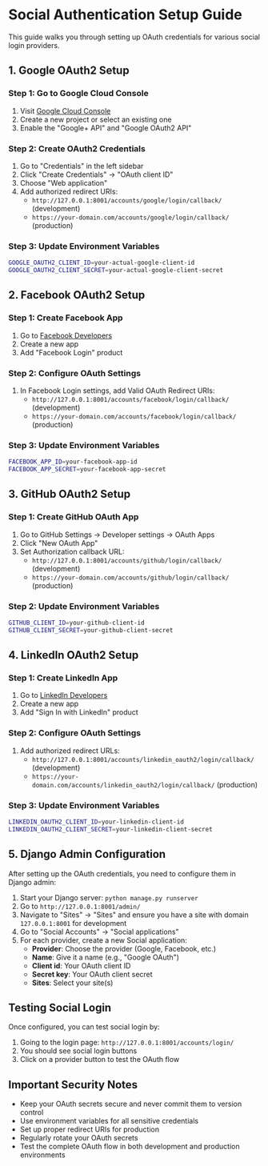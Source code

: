 # Social Authentication Setup Guide

This guide walks you through setting up OAuth credentials for various social login providers.

## 1. Google OAuth2 Setup

### Step 1: Go to Google Cloud Console
1. Visit [Google Cloud Console](https://console.cloud.google.com/)
2. Create a new project or select an existing one
3. Enable the "Google+ API" and "Google OAuth2 API"

### Step 2: Create OAuth2 Credentials
1. Go to "Credentials" in the left sidebar
2. Click "Create Credentials" → "OAuth client ID"
3. Choose "Web application"
4. Add authorized redirect URIs:
   - `http://127.0.0.1:8001/accounts/google/login/callback/` (development)
   - `https://your-domain.com/accounts/google/login/callback/` (production)

### Step 3: Update Environment Variables
```bash
GOOGLE_OAUTH2_CLIENT_ID=your-actual-google-client-id
GOOGLE_OAUTH2_CLIENT_SECRET=your-actual-google-client-secret
```

## 2. Facebook OAuth2 Setup

### Step 1: Create Facebook App
1. Go to [Facebook Developers](https://developers.facebook.com/)
2. Create a new app
3. Add "Facebook Login" product

### Step 2: Configure OAuth Settings
1. In Facebook Login settings, add Valid OAuth Redirect URIs:
   - `http://127.0.0.1:8001/accounts/facebook/login/callback/` (development)
   - `https://your-domain.com/accounts/facebook/login/callback/` (production)

### Step 3: Update Environment Variables
```bash
FACEBOOK_APP_ID=your-facebook-app-id
FACEBOOK_APP_SECRET=your-facebook-app-secret
```

## 3. GitHub OAuth2 Setup

### Step 1: Create GitHub OAuth App
1. Go to GitHub Settings → Developer settings → OAuth Apps
2. Click "New OAuth App"
3. Set Authorization callback URL:
   - `http://127.0.0.1:8001/accounts/github/login/callback/` (development)
   - `https://your-domain.com/accounts/github/login/callback/` (production)

### Step 2: Update Environment Variables
```bash
GITHUB_CLIENT_ID=your-github-client-id
GITHUB_CLIENT_SECRET=your-github-client-secret
```

## 4. LinkedIn OAuth2 Setup

### Step 1: Create LinkedIn App
1. Go to [LinkedIn Developers](https://www.linkedin.com/developers/apps)
2. Create a new app
3. Add "Sign In with LinkedIn" product

### Step 2: Configure OAuth Settings
1. Add authorized redirect URLs:
   - `http://127.0.0.1:8001/accounts/linkedin_oauth2/login/callback/` (development)
   - `https://your-domain.com/accounts/linkedin_oauth2/login/callback/` (production)

### Step 3: Update Environment Variables
```bash
LINKEDIN_OAUTH2_CLIENT_ID=your-linkedin-client-id
LINKEDIN_OAUTH2_CLIENT_SECRET=your-linkedin-client-secret
```

## 5. Django Admin Configuration

After setting up the OAuth credentials, you need to configure them in Django admin:

1. Start your Django server: `python manage.py runserver`
2. Go to `http://127.0.0.1:8001/admin/`
3. Navigate to "Sites" → "Sites" and ensure you have a site with domain `127.0.0.1:8001` for development
4. Go to "Social Accounts" → "Social applications"
5. For each provider, create a new Social application:
   - **Provider**: Choose the provider (Google, Facebook, etc.)
   - **Name**: Give it a name (e.g., "Google OAuth")
   - **Client id**: Your OAuth client ID
   - **Secret key**: Your OAuth client secret
   - **Sites**: Select your site(s)

## Testing Social Login

Once configured, you can test social login by:
1. Going to the login page: `http://127.0.0.1:8001/accounts/login/`
2. You should see social login buttons
3. Click on a provider button to test the OAuth flow

## Important Security Notes

- Keep your OAuth secrets secure and never commit them to version control
- Use environment variables for all sensitive credentials
- Set up proper redirect URIs for production
- Regularly rotate your OAuth secrets
- Test the complete OAuth flow in both development and production environments
